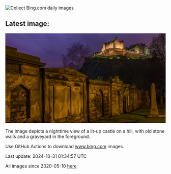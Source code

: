 ![Collect Bing.com daily images](https://github.com/counter2015/bing-daily-images/workflows/Collect%20Bing.com%20daily%20images/badge.svg)
## Latest image:
![](images/HauntedEdinburgh.jpg)

The image depicts a nighttime view of a lit-up castle on a hill, with old stone walls and a graveyard in the foreground.

Use GitHub Actions to download www.bing.com images.

Last update: 2024-10-31 01:34:57 UTC

All images since 2020-05-10 [here](https://github.com/counter2015/bing-daily-images/tree/master/images)
